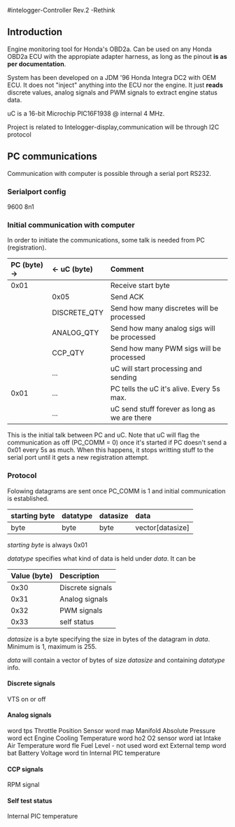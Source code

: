 #intelogger-Controller Rev.2 -Rethink

## Introduction
Engine monitoring tool for Honda's OBD2a. Can be used on any Honda OBD2a ECU with the appropiate adapter harness, as long as the pinout <b>is as per documentation</b>.

System has been developed on a JDM '96 Honda Integra DC2 with OEM ECU.
It does not "inject" anything into the ECU nor the engine. It just **reads** discrete values, analog signals and PWM signals to extract engine status data.

uC is a 16-bit Microchip PIC16F1938 @ internal 4 MHz.

Project is related to Intelogger-display,communication will be through I2C protocol

## PC communications
Communication with computer is possible through a serial port RS232.

### Serialport config
9600 8n1

### Initial communication with computer
In order to initiate the communications, some talk is needed from PC (registration).

| PC (byte) ->  | <- uC (byte)        | Comment  
| :-------- | :--------    | :--------
| 0x01      |              | Receive start byte
|           | 0x05         | Send ACK
|           | DISCRETE_QTY | Send how many discretes will be processed
|           | ANALOG_QTY   | Send how many analog sigs will be processed
|           | CCP_QTY      | Send how many PWM sigs will be processed
|           | ...          | uC will start processing and sending
| 0x01      | ...          | PC tells the uC it's alive. Every 5s max.
|           | ...          | uC send stuff forever as long as we are there

This is the initial talk between PC and uC. Note that uC will flag the communication as off (PC_COMM = 0) once it's started if PC doesn't send a 0x01 every 5s as much. When this happens, it stops writting stuff to the serial port until it gets a new registration attempt.

### Protocol
Folowing datagrams are sent once PC_COMM is 1 and initial communication is established.

| starting byte     | datatype     | datasize | data
| :------------- | :------------- | :------------- | :-------------
| byte           | byte       | byte | vector[datasize]

*starting byte* is always 0x01

*datatype* specifies what kind of data is held under *data*. It can be

| Value (byte)     | Description     |
| :------------- | :------------- |
| 0x30       | Discrete signals
| 0x31      | Analog signals
| 0x32      | PWM signals
| 0x33      | self status

*datasize* is a byte specifying the size in bytes of the datagram in *data*. Minimum is 1, maximum is 255.

*data* will contain a vector of bytes of size *datasize* and containing *datatype* info.

#### Discrete signals
VTS on or off

#### Analog signals
word tps Throttle Position Sensor
word map Manifold Absolute Pressure
word ect Engine Cooling Temperature
word ho2 O2 sensor
word iat Intake Air Temperature
word fle Fuel Level - not used
word ext External temp
word bat Battery Voltage
word tin Internal PIC temperature

#### CCP signals
RPM signal

#### Self test status
Internal PIC temperature

